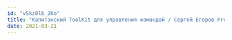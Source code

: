 ```yaml
---
id: "vSkz8lb_2Ko"
title: "Капитанский ToolKit для управления командой / Сергей Егоров Product Camp"
date: 2021-03-21
---
```

